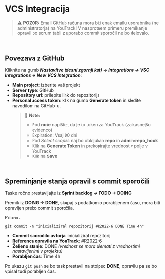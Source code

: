 # VCS Integracija

> :warning: **POZOR:** Email GitHub računa mora biti enak emailu uporabnika (ne administratorja) na YouTrack! V nasprotnem primeru premikanje opravil po scrum tabli z uporabo commit sporočil ne bo delovalo.

<br>

## Povezava z GitHub

Kliknite na gumb ***Nastavitve (desni zgornji kot) -> Integrations -> VSC Integrations -> New VCS Integration***:

- **Main project**: izberite vaš projekt
- **Server type**: GitHub
- **Repository url**: prilepite link do repozitorija
- **Personal access token**: klik na gumb **Generate token** in sledite navodilom na GitHub-u.  
  > :memo: **Note:**
  > - Pod **note** napišite, da je to token za YouTrack (za kasnejšo evidenco)
  > - Expiration: Vsaj 90 dni
  > - Pod *Select scopes* naj bo obkljukan **repo** in **admin:repo_hook**
  > - Klik na **Generate Token** in prekopirajte vrednost v polje v YouTrack
  > - Klik na **Save**

<br>

## Spreminjanje stanja opravil s commit sporočili

Taske ročno prestavljajte iz **Sprint backlog -> TODO -> DOING**.  

Premik iz **DOING -> DONE**, skupaj s podatkom o porabljenem času, mora biti opravljen preko commit sporočila.

Primer:  
```
git commit -m "inicializiral repozitorij #R2022-6 DONE Time 4h"
```

- **Commit sporočilo avtorja**: inicializiral repozitorij
- **Referenca opravila na YouTrack**: #R2022-6
- **Željeno stanje**: DONE *(vrednost se mora ujemati z vrednostimi nastavljenimi v projektu)*
- **Porabljen čas**: Time 4h

Po ukazu ```git push``` se bo task prestavil na stolpec **DONE**, opravilu pa se bo vpisal tudi porabljen čas.
